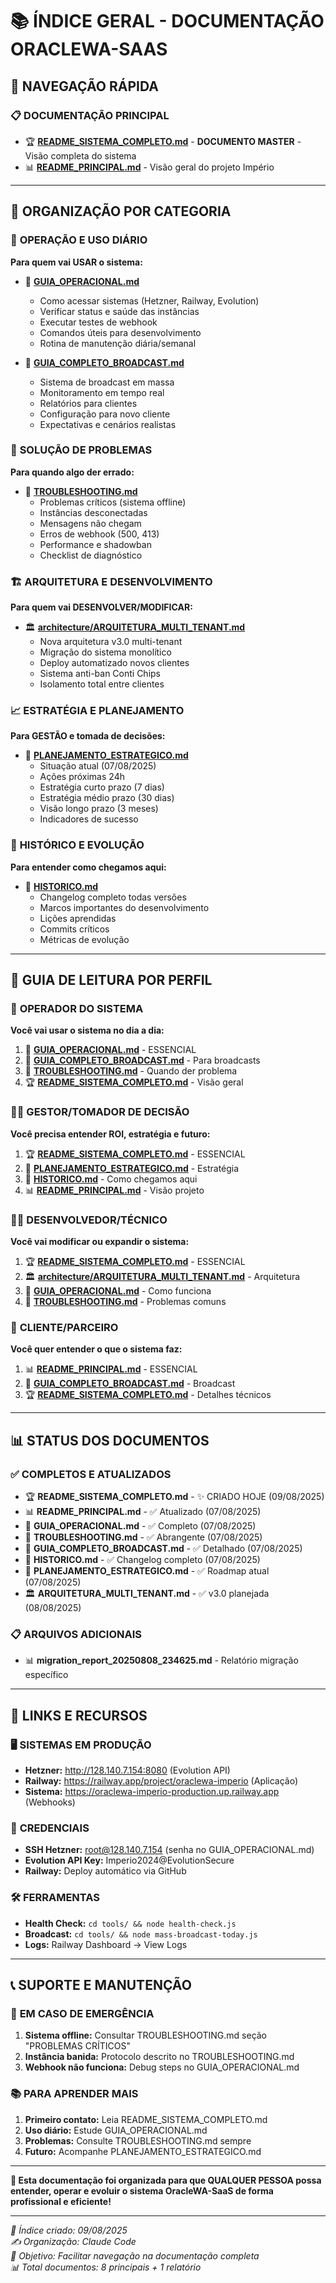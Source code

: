 # 📚 ÍNDICE GERAL - DOCUMENTAÇÃO ORACLEWA-SAAS

## 🎯 NAVEGAÇÃO RÁPIDA

### 📋 **DOCUMENTAÇÃO PRINCIPAL**
- 🏆 **[README_SISTEMA_COMPLETO.md](./README_SISTEMA_COMPLETO.md)** - **DOCUMENTO MASTER** - Visão completa do sistema
- 📊 **[README_PRINCIPAL.md](./README_PRINCIPAL.md)** - Visão geral do projeto Império

---

## 📁 ORGANIZAÇÃO POR CATEGORIA

### 🔧 **OPERAÇÃO E USO DIÁRIO**

**Para quem vai USAR o sistema:**
- 📖 **[GUIA_OPERACIONAL.md](./GUIA_OPERACIONAL.md)**
  - Como acessar sistemas (Hetzner, Railway, Evolution)  
  - Verificar status e saúde das instâncias
  - Executar testes de webhook
  - Comandos úteis para desenvolvimento
  - Rotina de manutenção diária/semanal

- 📡 **[GUIA_COMPLETO_BROADCAST.md](./GUIA_COMPLETO_BROADCAST.md)**
  - Sistema de broadcast em massa
  - Monitoramento em tempo real
  - Relatórios para clientes
  - Configuração para novo cliente
  - Expectativas e cenários realistas

### 🚨 **SOLUÇÃO DE PROBLEMAS**

**Para quando algo der errado:**
- 🔧 **[TROUBLESHOOTING.md](./TROUBLESHOOTING.md)**
  - Problemas críticos (sistema offline)
  - Instâncias desconectadas  
  - Mensagens não chegam
  - Erros de webhook (500, 413)
  - Performance e shadowban
  - Checklist de diagnóstico

### 🏗️ **ARQUITETURA E DESENVOLVIMENTO**

**Para quem vai DESENVOLVER/MODIFICAR:**
- 🏛️ **[architecture/ARQUITETURA_MULTI_TENANT.md](./architecture/ARQUITETURA_MULTI_TENANT.md)**
  - Nova arquitetura v3.0 multi-tenant
  - Migração do sistema monolítico  
  - Deploy automatizado novos clientes
  - Sistema anti-ban Conti Chips
  - Isolamento total entre clientes

### 📈 **ESTRATÉGIA E PLANEJAMENTO**

**Para GESTÃO e tomada de decisões:**
- 🎯 **[PLANEJAMENTO_ESTRATEGICO.md](./PLANEJAMENTO_ESTRATEGICO.md)**
  - Situação atual (07/08/2025)
  - Ações próximas 24h  
  - Estratégia curto prazo (7 dias)
  - Estratégia médio prazo (30 dias)
  - Visão longo prazo (3 meses)
  - Indicadores de sucesso

### 📜 **HISTÓRICO E EVOLUÇÃO**

**Para entender como chegamos aqui:**
- 📅 **[HISTORICO.md](./HISTORICO.md)**
  - Changelog completo todas versões
  - Marcos importantes do desenvolvimento
  - Lições aprendidas  
  - Commits críticos
  - Métricas de evolução

---

## 🎯 GUIA DE LEITURA POR PERFIL

### 👤 **OPERADOR DO SISTEMA**
**Você vai usar o sistema no dia a dia:**
1. 📖 **[GUIA_OPERACIONAL.md](./GUIA_OPERACIONAL.md)** - ESSENCIAL
2. 📡 **[GUIA_COMPLETO_BROADCAST.md](./GUIA_COMPLETO_BROADCAST.md)** - Para broadcasts
3. 🔧 **[TROUBLESHOOTING.md](./TROUBLESHOOTING.md)** - Quando der problema
4. 🏆 **[README_SISTEMA_COMPLETO.md](./README_SISTEMA_COMPLETO.md)** - Visão geral

### 🧑‍💼 **GESTOR/TOMADOR DE DECISÃO**
**Você precisa entender ROI, estratégia e futuro:**
1. 🏆 **[README_SISTEMA_COMPLETO.md](./README_SISTEMA_COMPLETO.md)** - ESSENCIAL
2. 🎯 **[PLANEJAMENTO_ESTRATEGICO.md](./PLANEJAMENTO_ESTRATEGICO.md)** - Estratégia
3. 📅 **[HISTORICO.md](./HISTORICO.md)** - Como chegamos aqui
4. 📊 **[README_PRINCIPAL.md](./README_PRINCIPAL.md)** - Visão projeto

### 🧑‍💻 **DESENVOLVEDOR/TÉCNICO**
**Você vai modificar ou expandir o sistema:**
1. 🏆 **[README_SISTEMA_COMPLETO.md](./README_SISTEMA_COMPLETO.md)** - ESSENCIAL
2. 🏛️ **[architecture/ARQUITETURA_MULTI_TENANT.md](./architecture/ARQUITETURA_MULTI_TENANT.md)** - Arquitetura
3. 📖 **[GUIA_OPERACIONAL.md](./GUIA_OPERACIONAL.md)** - Como funciona
4. 🔧 **[TROUBLESHOOTING.md](./TROUBLESHOOTING.md)** - Problemas comuns

### 🤝 **CLIENTE/PARCEIRO**
**Você quer entender o que o sistema faz:**
1. 📊 **[README_PRINCIPAL.md](./README_PRINCIPAL.md)** - ESSENCIAL
2. 📡 **[GUIA_COMPLETO_BROADCAST.md](./GUIA_COMPLETO_BROADCAST.md)** - Broadcast
3. 🏆 **[README_SISTEMA_COMPLETO.md](./README_SISTEMA_COMPLETO.md)** - Detalhes técnicos

---

## 📊 STATUS DOS DOCUMENTOS

### ✅ **COMPLETOS E ATUALIZADOS**
- 🏆 **README_SISTEMA_COMPLETO.md** - ✨ CRIADO HOJE (09/08/2025)
- 📊 **README_PRINCIPAL.md** - ✅ Atualizado (07/08/2025)
- 📖 **GUIA_OPERACIONAL.md** - ✅ Completo (07/08/2025)
- 🔧 **TROUBLESHOOTING.md** - ✅ Abrangente (07/08/2025)
- 📡 **GUIA_COMPLETO_BROADCAST.md** - ✅ Detalhado (07/08/2025)
- 📅 **HISTORICO.md** - ✅ Changelog completo (07/08/2025)
- 🎯 **PLANEJAMENTO_ESTRATEGICO.md** - ✅ Roadmap atual (07/08/2025)
- 🏛️ **ARQUITETURA_MULTI_TENANT.md** - ✅ v3.0 planejada (08/08/2025)

### 📋 **ARQUIVOS ADICIONAIS**
- 📊 **migration_report_20250808_234625.md** - Relatório migração específico

---

## 🔗 LINKS E RECURSOS

### 🖥️ **SISTEMAS EM PRODUÇÃO**
- **Hetzner:** http://128.140.7.154:8080 (Evolution API)
- **Railway:** https://railway.app/project/oraclewa-imperio (Aplicação)  
- **Sistema:** https://oraclewa-imperio-production.up.railway.app (Webhooks)

### 📱 **CREDENCIAIS**
- **SSH Hetzner:** root@128.140.7.154 (senha no GUIA_OPERACIONAL.md)
- **Evolution API Key:** Imperio2024@EvolutionSecure
- **Railway:** Deploy automático via GitHub

### 🛠️ **FERRAMENTAS**
- **Health Check:** `cd tools/ && node health-check.js`
- **Broadcast:** `cd tools/ && node mass-broadcast-today.js`
- **Logs:** Railway Dashboard → View Logs

---

## 📞 SUPORTE E MANUTENÇÃO

### 🚨 **EM CASO DE EMERGÊNCIA**
1. **Sistema offline:** Consultar TROUBLESHOOTING.md seção "PROBLEMAS CRÍTICOS"
2. **Instância banida:** Protocolo descrito no TROUBLESHOOTING.md
3. **Webhook não funciona:** Debug steps no GUIA_OPERACIONAL.md

### 📚 **PARA APRENDER MAIS**
1. **Primeiro contato:** Leia README_SISTEMA_COMPLETO.md
2. **Uso diário:** Estude GUIA_OPERACIONAL.md
3. **Problemas:** Consulte TROUBLESHOOTING.md sempre
4. **Futuro:** Acompanhe PLANEJAMENTO_ESTRATEGICO.md

---

**🎯 Esta documentação foi organizada para que QUALQUER PESSOA possa entender, operar e evoluir o sistema OracleWA-SaaS de forma profissional e eficiente!**

---

*📅 Índice criado: 09/08/2025*  
*✍️ Organização: Claude Code*  
*🎯 Objetivo: Facilitar navegação na documentação completa*  
*📊 Total documentos: 8 principais + 1 relatório*